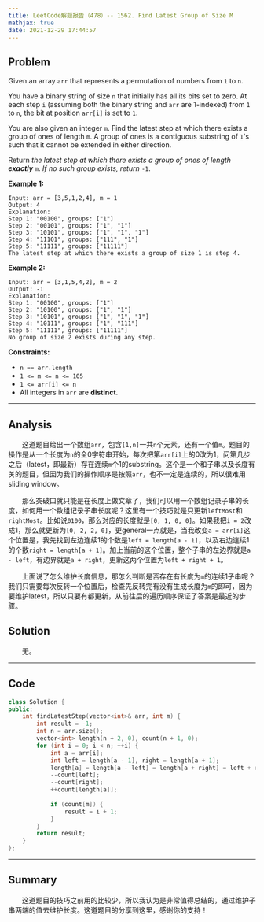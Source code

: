 ```yaml
---
title: LeetCode解题报告（478）-- 1562. Find Latest Group of Size M
mathjax: true
date: 2021-12-29 17:44:57
---
```


## Problem

Given an array `arr` that represents a permutation of numbers from `1` to `n`.

You have a binary string of size `n` that initially has all its bits set to zero. At each step `i` (assuming both the binary string and `arr` are 1-indexed) from `1` to `n`, the bit at position `arr[i]` is set to `1`.

You are also given an integer `m`. Find the latest step at which there exists a group of ones of length `m`. A group of ones is a contiguous substring of `1`'s such that it cannot be extended in either direction.

Return *the latest step at which there exists a group of ones of length **exactly*** `m`. *If no such group exists, return* `-1`.

<!-- more -->

**Example 1:**

```
Input: arr = [3,5,1,2,4], m = 1
Output: 4
Explanation: 
Step 1: "00100", groups: ["1"]
Step 2: "00101", groups: ["1", "1"]
Step 3: "10101", groups: ["1", "1", "1"]
Step 4: "11101", groups: ["111", "1"]
Step 5: "11111", groups: ["11111"]
The latest step at which there exists a group of size 1 is step 4.
```

**Example 2:**

```
Input: arr = [3,1,5,4,2], m = 2
Output: -1
Explanation: 
Step 1: "00100", groups: ["1"]
Step 2: "10100", groups: ["1", "1"]
Step 3: "10101", groups: ["1", "1", "1"]
Step 4: "10111", groups: ["1", "111"]
Step 5: "11111", groups: ["11111"]
No group of size 2 exists during any step.
```



**Constraints:**

- `n == arr.length`
- `1 <= m <= n <= 105`
- `1 <= arr[i] <= n`
- All integers in `arr` are **distinct**.

---

## Analysis

&emsp;&emsp;这道题目给出一个数组`arr`，包含`[1,n]`一共`n`个元素，还有一个值`m`。题目的操作是从一个长度为`n`的全0字符串开始，每次把第`arr[i]`上的0改为1，问第几步之后（latest，即最新）存在连续`m`个1的substring。这个是一个和子串以及长度有关的题目，但因为我们的操作顺序是按照`arr`，也不一定是连续的，所以很难用sliding window。

&emsp;&emsp;那么突破口就只能是在长度上做文章了，我们可以用一个数组记录子串的长度，如何用一个数组记录子串长度呢？这里有一个技巧就是只更新`leftMost`和`rightMost`。比如说`0100`，那么对应的长度就是`[0, 1, 0, 0]`。如果我把`i = 2`改成1，那么就更新为`[0, 2, 2, 0]`，更general一点就是，当我改变`a = arr[i]`这个位置是，我先找到左边连续1的个数是`left = length[a - 1]`，以及右边连续1的个数`right = length[a + 1]`。加上当前的这个位置，整个子串的左边界就是`a - left`，有边界就是`a + right`，更新这两个位置为`left + right + 1`。

&emsp;&emsp;上面说了怎么维护长度信息，那怎么判断是否存在有长度为`m`的连续1子串呢？我们只需要每次反转一个位置后，检查先反转完有没有生成长度为`m`的即可，因为要维护latest，所以只要有都更新，从前往后的遍历顺序保证了答案是最近的步骤。

## Solution

&emsp;&emsp;无。

------

## Code

```c++
class Solution {
public:
    int findLatestStep(vector<int>& arr, int m) {
        int result = -1;
        int n = arr.size();
        vector<int> length(n + 2, 0), count(n + 1, 0);
        for (int i = 0; i < n; ++i) {
            int a = arr[i];
            int left = length[a - 1], right = length[a + 1];
            length[a] = length[a - left] = length[a + right] = left + right + 1;
            --count[left];
            --count[right];
            ++count[length[a]];
            
            if (count[m]) {
                result = i + 1;
            }
        }
        return result;
    }
};
```

------

## Summary

&emsp;&emsp;这道题目的技巧之前用的比较少，所以我认为是非常值得总结的，通过维护子串两端的值去维护长度。这道题目的分享到这里，感谢你的支持！

